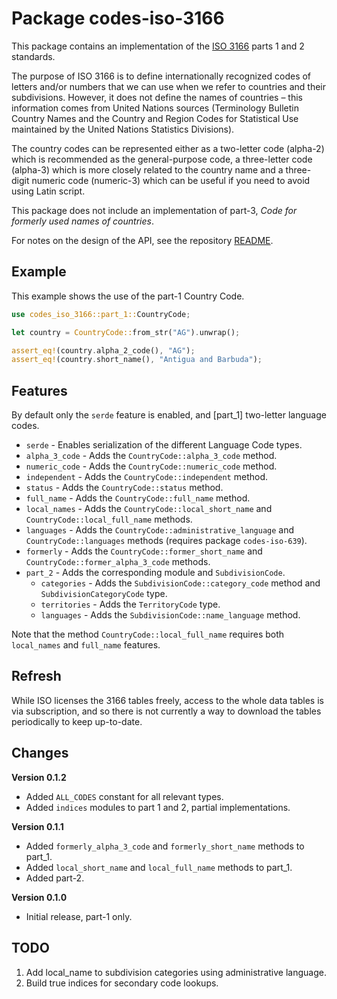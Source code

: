 # Package codes-iso-3166

This package contains an implementation of the [ISO
3166](https://www.iso.org/iso-3166-country-codes.html) parts 1 and 2 standards.

The purpose of ISO 3166 is to define internationally recognized codes of
letters and/or numbers that we can use when we refer to countries and their
subdivisions. However, it does not define the names of countries – this
information comes from United Nations sources (Terminology Bulletin Country
Names and the Country and Region Codes for Statistical Use maintained by the
United Nations Statistics Divisions).

The country codes can be represented either as a two-letter code (alpha-2)
which is recommended as the general-purpose code, a three-letter code
(alpha-3) which is more closely related to the country name and a three-digit
numeric code (numeric-3) which can be useful if you need to avoid using Latin
script.

This package does not include an implementation of part-3, *Code for formerly 
used names of countries*.

For notes on the design of the API, see the repository 
[README](https://github.com/johnstonskj/rust-codes/blob/main/README.md).

## Example

This example shows the use of the part-1 Country Code.

```rust
use codes_iso_3166::part_1::CountryCode;

let country = CountryCode::from_str("AG").unwrap();

assert_eq!(country.alpha_2_code(), "AG");
assert_eq!(country.short_name(), "Antigua and Barbuda");
```

## Features

By default only the `serde` feature is enabled, and [part_1] two-letter
language codes.

* `serde` - Enables serialization of the different Language Code types.
* `alpha_3_code` - Adds the `CountryCode::alpha_3_code` method.
* `numeric_code` - Adds the `CountryCode::numeric_code` method.
* `independent` - Adds the `CountryCode::independent` method.
* `status` - Adds the `CountryCode::status` method.
* `full_name` - Adds the `CountryCode::full_name` method.
* `local_names` - Adds the `CountryCode::local_short_name` and
  `CountryCode::local_full_name` methods.
* `languages`  - Adds the `CountryCode::administrative_language` and
  `CountryCode::languages` methods (requires package `codes-iso-639`).
* `formerly` - Adds the `CountryCode::former_short_name` and
  `CountryCode::former_alpha_3_code` methods.
* `part_2` - Adds the corresponding module and `SubdivisionCode`.
  * `categories` - Adds the `SubdivisionCode::category_code` method 
    and `SubdivisionCategoryCode` type.
  * `territories` - Adds the `TerritoryCode` type.
  * `languages` - Adds the `SubdivisionCode::name_language` method.

Note that the method `CountryCode::local_full_name` requires both
`local_names` and `full_name` features.

## Refresh

While ISO licenses the 3166 tables freely, access to the whole data tables is
via subscription, and so there is not currently a way to download the tables
periodically to keep up-to-date.

## Changes

**Version 0.1.2**

* Added `ALL_CODES` constant for all relevant types.
* Added `indices` modules to part 1 and 2, partial implementations.

**Version 0.1.1**

* Added `formerly_alpha_3_code` and `formerly_short_name` methods to part_1.
* Added `local_short_name` and `local_full_name` methods to part_1.
* Added part-2.

**Version 0.1.0**

* Initial release, part-1 only.

## TODO

1. Add local_name to subdivision categories using administrative language.
1. Build true indices for secondary code lookups.
